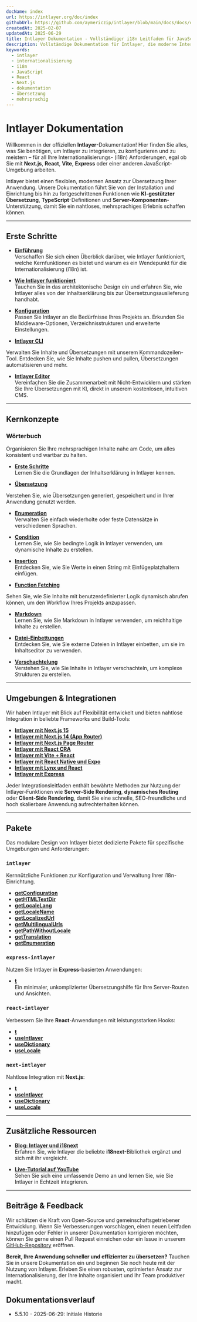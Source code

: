 ```yaml
---
docName: index
url: https://intlayer.org/doc/index
githubUrl: https://github.com/aymericzip/intlayer/blob/main/docs/docs/de/index.md
createdAt: 2025-02-07
updatedAt: 2025-06-29
title: Intlayer Dokumentation - Vollständiger i18n Leitfaden für JavaScript
description: Vollständige Dokumentation für Intlayer, die moderne Internationalisierungsbibliothek für JavaScript, React, Next.js, Express und weitere Frameworks.
keywords:
  - intlayer
  - internationalisierung
  - i18n
  - JavaScript
  - React
  - Next.js
  - dokumentation
  - übersetzung
  - mehrsprachig
---
```


# Intlayer Dokumentation

Willkommen in der offiziellen **Intlayer**-Dokumentation! Hier finden Sie alles, was Sie benötigen, um Intlayer zu integrieren, zu konfigurieren und zu meistern – für all Ihre Internationalisierungs- (i18n) Anforderungen, egal ob Sie mit **Next.js**, **React**, **Vite**, **Express** oder einer anderen JavaScript-Umgebung arbeiten.

Intlayer bietet einen flexiblen, modernen Ansatz zur Übersetzung Ihrer Anwendung. Unsere Dokumentation führt Sie von der Installation und Einrichtung bis hin zu fortgeschrittenen Funktionen wie **KI-gestützter Übersetzung**, **TypeScript**-Definitionen und **Server-Komponenten**-Unterstützung, damit Sie ein nahtloses, mehrsprachiges Erlebnis schaffen können.

---

## Erste Schritte

- **[Einführung](https://github.com/aymericzip/intlayer/blob/main/docs/docs/de/introduction.md)**  
  Verschaffen Sie sich einen Überblick darüber, wie Intlayer funktioniert, welche Kernfunktionen es bietet und warum es ein Wendepunkt für die Internationalisierung (i18n) ist.

- **[Wie Intlayer funktioniert](https://github.com/aymericzip/intlayer/blob/main/docs/docs/de/how_works_intlayer.md)**  
  Tauchen Sie in das architektonische Design ein und erfahren Sie, wie Intlayer alles von der Inhaltserklärung bis zur Übersetzungsauslieferung handhabt.

- **[Konfiguration](https://github.com/aymericzip/intlayer/blob/main/docs/docs/de/configuration.md)**  
  Passen Sie Intlayer an die Bedürfnisse Ihres Projekts an. Erkunden Sie Middleware-Optionen, Verzeichnisstrukturen und erweiterte Einstellungen.

- **[Intlayer CLI](https://github.com/aymericzip/intlayer/blob/main/docs/docs/de/intlayer_cli.md)**

Verwalten Sie Inhalte und Übersetzungen mit unserem Kommandozeilen-Tool. Entdecken Sie, wie Sie Inhalte pushen und pullen, Übersetzungen automatisieren und mehr.

- **[Intlayer Editor](https://github.com/aymericzip/intlayer/blob/main/docs/docs/de/intlayer_visual_editor.md)**  
  Vereinfachen Sie die Zusammenarbeit mit Nicht-Entwicklern und stärken Sie Ihre Übersetzungen mit KI, direkt in unserem kostenlosen, intuitiven CMS.

---

## Kernkonzepte

### Wörterbuch

Organisieren Sie Ihre mehrsprachigen Inhalte nahe am Code, um alles konsistent und wartbar zu halten.

- **[Erste Schritte](https://github.com/aymericzip/intlayer/blob/main/docs/docs/de/dictionary/get_started.md)**  
  Lernen Sie die Grundlagen der Inhaltserklärung in Intlayer kennen.

- **[Übersetzung](https://github.com/aymericzip/intlayer/blob/main/docs/docs/de/dictionary/translation.md)**

Verstehen Sie, wie Übersetzungen generiert, gespeichert und in Ihrer Anwendung genutzt werden.

- **[Enumeration](https://github.com/aymericzip/intlayer/blob/main/docs/docs/de/dictionary/enumeration.md)**  
  Verwalten Sie einfach wiederholte oder feste Datensätze in verschiedenen Sprachen.

- **[Condition](https://github.com/aymericzip/intlayer/blob/main/docs/docs/de/dictionary/conditional.md)**  
  Lernen Sie, wie Sie bedingte Logik in Intlayer verwenden, um dynamische Inhalte zu erstellen.

- **[Insertion](https://github.com/aymericzip/intlayer/blob/main/docs/docs/de/dictionary/insertion.md)**  
  Entdecken Sie, wie Sie Werte in einen String mit Einfügeplatzhaltern einfügen.

- **[Function Fetching](https://github.com/aymericzip/intlayer/blob/main/docs/docs/de/dictionary/function_fetching.md)**

Sehen Sie, wie Sie Inhalte mit benutzerdefinierter Logik dynamisch abrufen können, um den Workflow Ihres Projekts anzupassen.

- **[Markdown](https://github.com/aymericzip/intlayer/blob/main/docs/docs/de/dictionary/markdown.md)**  
  Lernen Sie, wie Sie Markdown in Intlayer verwenden, um reichhaltige Inhalte zu erstellen.

- **[Datei-Einbettungen](https://github.com/aymericzip/intlayer/blob/main/docs/docs/de/dictionary/file_embeddings.md)**  
  Entdecken Sie, wie Sie externe Dateien in Intlayer einbetten, um sie im Inhaltseditor zu verwenden.

- **[Verschachtelung](https://github.com/aymericzip/intlayer/blob/main/docs/docs/de/dictionary/nesting.md)**  
  Verstehen Sie, wie Sie Inhalte in Intlayer verschachteln, um komplexe Strukturen zu erstellen.

---

## Umgebungen & Integrationen

Wir haben Intlayer mit Blick auf Flexibilität entwickelt und bieten nahtlose Integration in beliebte Frameworks und Build-Tools:

- **[Intlayer mit Next.js 15](https://github.com/aymericzip/intlayer/blob/main/docs/docs/de/intlayer_with_nextjs_15.md)**
- **[Intlayer mit Next.js 14 (App Router)](https://github.com/aymericzip/intlayer/blob/main/docs/docs/de/intlayer_with_nextjs_14.md)**
- **[Intlayer mit Next.js Page Router](https://github.com/aymericzip/intlayer/blob/main/docs/docs/de/intlayer_with_nextjs_page_router.md)**
- **[Intlayer mit React CRA](https://github.com/aymericzip/intlayer/blob/main/docs/docs/de/intlayer_with_create_react_app.md)**
- **[Intlayer mit Vite + React](https://github.com/aymericzip/intlayer/blob/main/docs/docs/de/intlayer_with_vite+react.md)**
- **[Intlayer mit React Native und Expo](https://github.com/aymericzip/intlayer/blob/main/docs/docs/de/intlayer_with_react_native+expo.md)**
- **[Intlayer mit Lynx und React](https://github.com/aymericzip/intlayer/blob/main/docs/docs/de/intlayer_with_lynx+react.md)**
- **[Intlayer mit Express](https://github.com/aymericzip/intlayer/blob/main/docs/docs/de/intlayer_with_express.md)**

Jeder Integrationsleitfaden enthält bewährte Methoden zur Nutzung der Intlayer-Funktionen wie **Server-Side Rendering**, **dynamisches Routing** oder **Client-Side Rendering**, damit Sie eine schnelle, SEO-freundliche und hoch skalierbare Anwendung aufrechterhalten können.

---

## Pakete

Das modulare Design von Intlayer bietet dedizierte Pakete für spezifische Umgebungen und Anforderungen:

### `intlayer`

Kernnützliche Funktionen zur Konfiguration und Verwaltung Ihrer i18n-Einrichtung.

- **[getConfiguration](https://github.com/aymericzip/intlayer/blob/main/docs/docs/de/packages/intlayer/getConfiguration.md)**
- **[getHTMLTextDir](https://github.com/aymericzip/intlayer/blob/main/docs/docs/de/packages/intlayer/getHTMLTextDir.md)**
- **[getLocaleLang](https://github.com/aymericzip/intlayer/blob/main/docs/docs/de/packages/intlayer/getLocaleLang.md)**
- **[getLocaleName](https://github.com/aymericzip/intlayer/blob/main/docs/docs/de/packages/intlayer/getLocaleName.md)**
- **[getLocalizedUrl](https://github.com/aymericzip/intlayer/blob/main/docs/docs/de/packages/intlayer/getLocalizedUrl.md)**
- **[getMultilingualUrls](https://github.com/aymericzip/intlayer/blob/main/docs/docs/de/packages/intlayer/getMultilingualUrls.md)**
- **[getPathWithoutLocale](https://github.com/aymericzip/intlayer/blob/main/docs/docs/de/packages/intlayer/getPathWithoutLocale.md)**
- **[getTranslation](https://github.com/aymericzip/intlayer/blob/main/docs/docs/de/packages/intlayer/getTranslation.md)**
- **[getEnumeration](https://github.com/aymericzip/intlayer/blob/main/docs/docs/de/packages/intlayer/getEnumeration.md)**

### `express-intlayer`

Nutzen Sie Intlayer in **Express**-basierten Anwendungen:

- **[t](https://github.com/aymericzip/intlayer/blob/main/docs/docs/de/packages/express-intlayer/t.md)**  
  Ein minimaler, unkomplizierter Übersetzungshilfe für Ihre Server-Routen und Ansichten.

### `react-intlayer`

Verbessern Sie Ihre **React**-Anwendungen mit leistungsstarken Hooks:

- **[t](https://github.com/aymericzip/intlayer/blob/main/docs/docs/de/packages/react-intlayer/t.md)**
- **[useIntlayer](https://github.com/aymericzip/intlayer/blob/main/docs/docs/de/packages/react-intlayer/useIntlayer.md)**
- **[useDictionary](https://github.com/aymericzip/intlayer/blob/main/docs/docs/de/packages/react-intlayer/useDictionary.md)**
- **[useLocale](https://github.com/aymericzip/intlayer/blob/main/docs/docs/de/packages/react-intlayer/useLocale.md)**

### `next-intlayer`

Nahtlose Integration mit **Next.js**:

- **[t](https://github.com/aymericzip/intlayer/blob/main/docs/docs/de/packages/next-intlayer/t.md)**
- **[useIntlayer](https://github.com/aymericzip/intlayer/blob/main/docs/docs/de/packages/next-intlayer/useIntlayer.md)**
- **[useDictionary](https://github.com/aymericzip/intlayer/blob/main/docs/docs/de/packages/next-intlayer/useDictionary.md)**
- **[useLocale](https://github.com/aymericzip/intlayer/blob/main/docs/docs/de/packages/next-intlayer/useLocale.md)**

---

## Zusätzliche Ressourcen

- **[Blog: Intlayer und i18next](https://github.com/aymericzip/intlayer/blob/main/docs/docs/de/intlayer_with_i18next.md)**  
  Erfahren Sie, wie Intlayer die beliebte **i18next**-Bibliothek ergänzt und sich mit ihr vergleicht.

- **[Live-Tutorial auf YouTube](https://youtu.be/W2G7KxuSD4c?si=GyU_KpVhr61razRw)**  
  Sehen Sie sich eine umfassende Demo an und lernen Sie, wie Sie Intlayer in Echtzeit integrieren.

---

## Beiträge & Feedback

Wir schätzen die Kraft von Open-Source und gemeinschaftsgetriebener Entwicklung. Wenn Sie Verbesserungen vorschlagen, einen neuen Leitfaden hinzufügen oder Fehler in unserer Dokumentation korrigieren möchten, können Sie gerne einen Pull Request einreichen oder ein Issue in unserem [GitHub-Repository](https://github.com/aymericzip/intlayer/blob/main/docs/docs) eröffnen.

**Bereit, Ihre Anwendung schneller und effizienter zu übersetzen?** Tauchen Sie in unsere Dokumentation ein und beginnen Sie noch heute mit der Nutzung von Intlayer. Erleben Sie einen robusten, optimierten Ansatz zur Internationalisierung, der Ihre Inhalte organisiert und Ihr Team produktiver macht.

## Dokumentationsverlauf

- 5.5.10 - 2025-06-29: Initiale Historie
